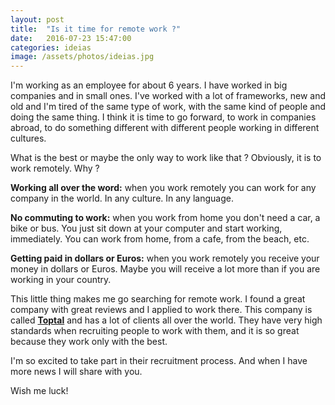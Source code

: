 ```yaml
---
layout: post
title:  "Is it time for remote work ?"
date:   2016-07-23 15:47:00
categories: ideias
image: /assets/photos/ideias.jpg
---
```

I'm working as an employee for about 6 years. I have worked in big companies and in small ones. I've worked with a lot of frameworks, new and old and I'm tired of the same type of work, with the same kind of people and doing the same thing. I think it is time to go forward, to work in companies abroad, to do something different with different people working in different cultures.

What is the best or maybe the only way to work like that ? Obviously, it is to work remotely. Why ? 

**Working all over the word:** when you work remotely you can work for any company in the world. In any culture. In any language. 

**No commuting to work:** when you work from home you don't need a car, a bike or bus. You just sit down at your computer and start working, immediately. You can work from home, from a cafe, from the beach, etc.

**Getting paid in dollars or Euros:** when you work remotely you receive your money in dollars or Euros. Maybe you will receive a lot more than if you are working in your country.

This little thing makes me go searching for remote work. I found a great company with great reviews and I applied to work there. This company is called **[Toptal](https://www.toptal.com)** and has a lot of clients all over the world. They have very high standards when recruiting people to work with them, and it is so great because they work only with the best.

I'm so excited to take part in their recruitment process. And when I have more news I will share with you.

Wish me luck!